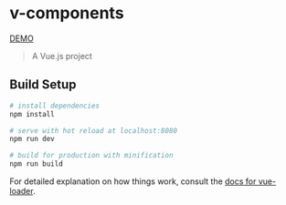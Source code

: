# v-components

[DEMO](http://htmlpreview.github.io/?https://github.com/liuzewei1990/v-components/blob/master/index.html)

> A Vue.js project

## Build Setup

``` bash
# install dependencies
npm install

# serve with hot reload at localhost:8080
npm run dev

# build for production with minification
npm run build
```

For detailed explanation on how things work, consult the [docs for vue-loader](http://vuejs.github.io/vue-loader).
